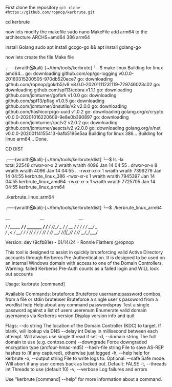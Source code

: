 First clone the repository
`git clone #https://github.com/ropnop/kerbrute.git`

cd kerbrute 

now lets modify the makefile 
sudo nano MakeFile
	add arm64 to the architecture
	ARCHS=amd64 386 arm64

install Golang 
	sudo apt install gccgo-go && apt install golang-go


now lets create the file 
	Make file 
	
┌──(wraith㉿kali)-[~/thm/tools/kerbrute]
└─$ make linux
Building for linux amd64...
go: downloading github.com/op/go-logging v0.0.0-20160315200505-970db520ece7
go: downloading github.com/ropnop/gokrb5/v8 v8.0.0-20201111231119-729746023c02
go: downloading github.com/spf13/cobra v1.1.1
go: downloading github.com/jcmturner/gofork v1.0.0
go: downloading github.com/spf13/pflag v1.0.5
go: downloading github.com/jcmturner/dnsutils/v2 v2.0.0
go: downloading github.com/hashicorp/go-uuid v1.0.2
go: downloading golang.org/x/crypto v0.0.0-20201016220609-9e8e0b390897
go: downloading github.com/jcmturner/rpc/v2 v2.0.2
go: downloading github.com/jcmturner/aescts/v2 v2.0.0
go: downloading golang.org/x/net v0.0.0-20200114155413-6afb5195e5aa
Building for linux 386...
Building for linux arm64...
Done.


CD DIST

┌──(wraith㉿kali)-[~/thm/tools/kerbrute/dist]
└─$ ls -la     
total 22548
drwxr-xr-x 2 wraith wraith    4096 Jan 14 04:55 .
drwxr-xr-x 8 wraith wraith    4096 Jan 14 04:55 ..
-rwxr-xr-x 1 wraith wraith 7399279 Jan 14 04:55 kerbrute_linux_386
-rwxr-xr-x 1 wraith wraith 7945397 Jan 14 04:55 kerbrute_linux_amd64
-rwxr-xr-x 1 wraith wraith 7725705 Jan 14 04:55 kerbrute_linux_arm64



./kerbrute_linux_arm64

┌──(wraith㉿kali)-[~/thm/tools/kerbrute/dist]
└─$ ./kerbrute_linux_arm64 

    __             __               __     
   / /_____  _____/ /_  _______  __/ /____ 
  / //_/ _ \/ ___/ __ \/ ___/ / / / __/ _ \
 / ,< /  __/ /  / /_/ / /  / /_/ / /_/  __/
/_/|_|\___/_/  /_.___/_/   \__,_/\__/\___/                                        

Version: dev (9cfb81e) - 01/14/24 - Ronnie Flathers @ropnop

This tool is designed to assist in quickly bruteforcing valid Active Directory accounts through Kerberos Pre-Authentication.
It is designed to be used on an internal Windows domain with access to one of the Domain Controllers.
Warning: failed Kerberos Pre-Auth counts as a failed login and WILL lock out accounts

Usage:
  kerbrute [command]

Available Commands:
  bruteforce    Bruteforce username:password combos, from a file or stdin
  bruteuser     Bruteforce a single user's password from a wordlist
  help          Help about any command
  passwordspray Test a single password against a list of users
  userenum      Enumerate valid domain usernames via Kerberos
  version       Display version info and quit

Flags:
      --dc string          The location of the Domain Controller (KDC) to target. If blank, will lookup via DNS
      --delay int          Delay in millisecond between each attempt. Will always use single thread if set
  -d, --domain string      The full domain to use (e.g. contoso.com)
      --downgrade          Force downgraded encryption type (arcfour-hmac-md5)
      --hash-file string   File to save AS-REP hashes to (if any captured), otherwise just logged
  -h, --help               help for kerbrute
  -o, --output string      File to write logs to. Optional.
      --safe               Safe mode. Will abort if any user comes back as locked out. Default: FALSE
  -t, --threads int        Threads to use (default 10)
  -v, --verbose            Log failures and errors

Use "kerbrute [command] --help" for more information about a command.
                                                                                                                               





